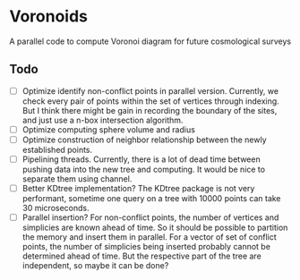 # Voronoids
A parallel code to compute Voronoi diagram for future cosmological surveys

## Todo

- [ ] Optimize identify non-conflict points in parallel version. Currently, we check every pair of points within the set of vertices through indexing. But I think there might be gain in recording the boundary of the sites, and just use a n-box intersection algorithm. 
- [ ] Optimize computing sphere volume and radius
- [ ] Optimize construction of neighbor relationship between the newly established points.
- [ ] Pipelining threads. Currently, there is a lot of dead time between pushing data into the new tree and computing. It would be nice to separate them using channel.
- [ ] Better KDtree implementation? The KDtree package is not very performant, sometime one query on a tree with 10000 points can take 30 microseconds.
- [ ] Parallel insertion? For non-conflict points, the number of vertices and simplicies are known ahead of time. So it should be possible to partition the memory and insert them in parallel. For a vector of set of conflict points, the number of simplicies being inserted probably cannot be determined ahead of time. But the respective part of the tree are independent, so maybe it can be done?